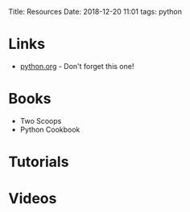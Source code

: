 Title: Resources
Date: 2018-12-20 11:01
tags: python

# Links #
* [python.org](https://python.org/) - Don't forget this one!

# Books #
* Two Scoops
* Python Cookbook



# Tutorials #

# Videos #
